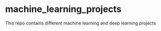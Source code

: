 # machine_learning_projects
This repo contains different machine learning and deep learning projects

